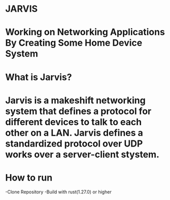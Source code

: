 # JARVIS
Working on Networking Applications By Creating Some Home Device System
===============================================================================

# What is Jarvis?

Jarvis is a makeshift networking system that defines a protocol for different devices to talk to each other on a LAN. 
Jarvis defines a standardized protocol over UDP works over a server-client stystem.
====================================================================================

# How to run

-Clone Repository
-Build with rust(1.27.0) or higher
